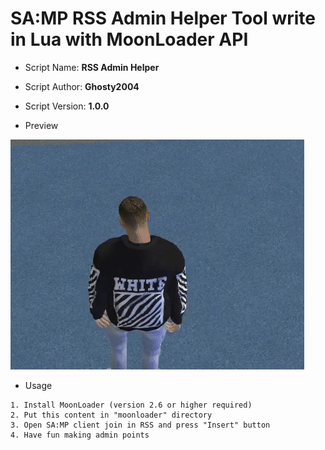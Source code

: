 # SA:MP RSS Admin Helper Tool write in Lua with MoonLoader API

* Script Name: **RSS Admin Helper**
* Script Author: **Ghosty2004**
* Script Version: **1.0.0**

* Preview
<img src="/preview/sample.gif"/>

* Usage
```
1. Install MoonLoader (version 2.6 or higher required)
2. Put this content in "moonloader" directory
3. Open SA:MP client join in RSS and press "Insert" button
4. Have fun making admin points
```
